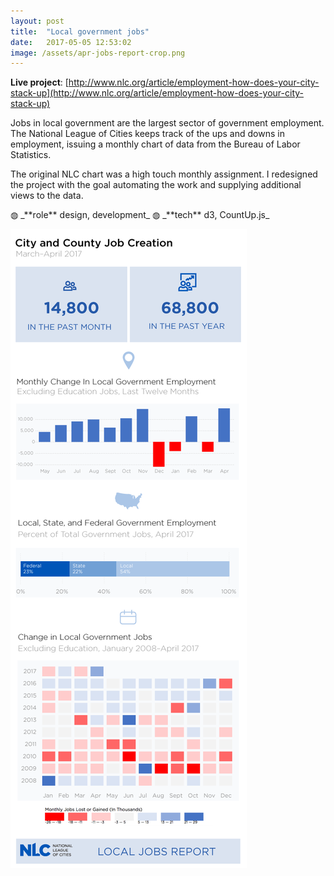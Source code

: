 ```yaml
---
layout: post
title:  "Local government jobs"
date:   2017-05-05 12:53:02
image: /assets/apr-jobs-report-crop.png
---
```

**Live project**: [http://www.nlc.org/article/employment-how-does-your-city-stack-up](http://www.nlc.org/article/employment-how-does-your-city-stack-up)

Jobs in local government are the largest sector of government employment. The National League of Cities keeps track of the ups and downs in employment, issuing a monthly chart of data from the Bureau of Labor Statistics.

The original NLC chart was a high touch monthly assignment. I redesigned the project with the goal automating the work and supplying additional views to the data.

<p class="involvement" markdown="1">
&#9677; _**role** design, development_ &#9677; _**tech** d3, CountUp.js_
</p>

[![Chart with local government jobs data from Bureau of Labor Statistics.](/assets/apr-jobs-report.png)](http://www.nlc.org/article/employment-how-does-your-city-stack-up)
